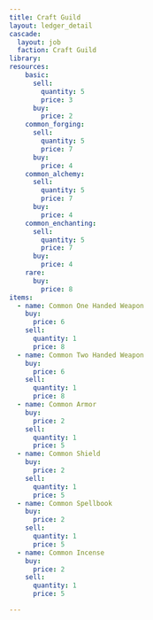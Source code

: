```yaml
---
title: Craft Guild
layout: ledger_detail
cascade:
  layout: job
  faction: Craft Guild
library: 
resources:
    basic:
      sell:
        quantity: 5
        price: 3
      buy:
        price: 2
    common_forging:
      sell:
        quantity: 5
        price: 7
      buy:
        price: 4
    common_alchemy:
      sell:
        quantity: 5
        price: 7
      buy:
        price: 4
    common_enchanting:
      sell:
        quantity: 5
        price: 7
      buy:
        price: 4
    rare:
      buy:
        price: 8
items:
  - name: Common One Handed Weapon
    buy: 
      price: 6
    sell:
      quantity: 1
      price: 8
  - name: Common Two Handed Weapon
    buy: 
      price: 6
    sell:
      quantity: 1
      price: 8
  - name: Common Armor
    buy: 
      price: 2
    sell:
      quantity: 1
      price: 5
  - name: Common Shield
    buy: 
      price: 2
    sell:
      quantity: 1
      price: 5
  - name: Common Spellbook
    buy: 
      price: 2
    sell:
      quantity: 1
      price: 5
  - name: Common Incense
    buy: 
      price: 2
    sell:
      quantity: 1
      price: 5

---
```



